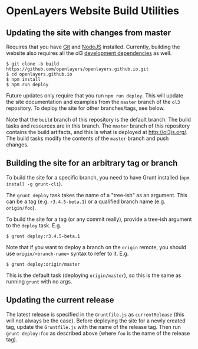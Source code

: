 # OpenLayers Website Build Utilities

## Updating the site with changes from master

Requires that you have [Git](http://git-scm.com/) and [NodeJS](http://nodejs.org/) installed.  Currently, building the website also requires all the ol3 [development dependencies](https://github.com/openlayers/ol3/wiki/Developer-Guide#development-dependencies) as well.

    $ git clone -b build https://github.com/openlayers/openlayers.github.io.git
    $ cd openlayers.github.io
    $ npm install
    $ npm run deploy

Future updates only require that you run `npm run deploy`.  This will update the site documentation and examples from the `master` branch of the `ol3` repository.  To deploy the site for other branches/tags, see below.

Note that the `build` branch of this repository is the default branch.  The build tasks and resources are in this branch.  The `master` branch of this repository contains the build artifacts, and this is what is deployed at http://ol3js.org/.  The build tasks modify the contents of the `master` branch and push changes.

## Building the site for an arbitrary tag or branch

To build the site for a specific branch, you need to have Grunt installed (`npm install -g grunt-cli`).

The `grunt deploy` task takes the name of a "tree-ish" as an argument.  This can be a tag (e.g. `r3.4.5-beta.1`) or a qualified branch name (e.g. `origin/foo`).

To build the site for a tag (or any commit really), provide a tree-ish argument to the `deploy` task.  E.g.

    $ grunt deploy:r3.4.5-beta.1

Note that if you want to deploy a branch on the `origin` remote, you should use `origin/<branch-name>` syntax to refer to it.  E.g.

    $ grunt deploy:origin/master

This is the default task (deploying `origin/master`), so this is the same as running `grunt` with no args.

## Updating the current release

The latest release is specified in the `Gruntfile.js` as `currentRelease` (this will not always be the case).  Before deploying the site for a newly created tag, update the `Gruntfile.js` with the name of the release tag.  Then run `grunt deploy:foo` as described above (where `foo` is the name of the release tag).
